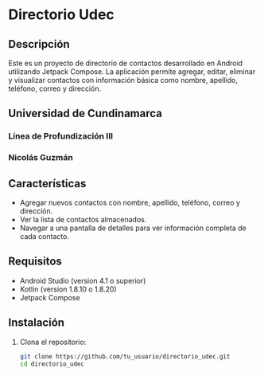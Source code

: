 # Directorio Udec

## Descripción
Este es un proyecto de directorio de contactos desarrollado en Android utilizando Jetpack Compose. La aplicación permite agregar, editar, eliminar y visualizar contactos con información básica como nombre, apellido, teléfono, correo y dirección.

## Universidad de Cundinamarca
### Línea de Profundización III
### Nicolás Guzmán

## Características
- Agregar nuevos contactos con nombre, apellido, teléfono, correo y dirección.
- Ver la lista de contactos almacenados.
- Navegar a una pantalla de detalles para ver información completa de cada contacto.

## Requisitos
- Android Studio (version 4.1 o superior)
- Kotlin (version 1.8.10 o 1.8.20)
- Jetpack Compose

## Instalación

1. Clona el repositorio:
   ```bash
   git clone https://github.com/tu_usuario/directorio_udec.git
   cd directorio_udec

